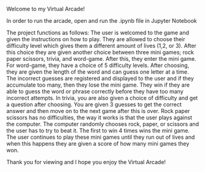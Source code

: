 Welcome to my Virtual Arcade!

In order to run the arcade, open and run the .ipynb file in Jupyter Notebook

The project functions as follows: 
  The user is welcomed to the game and given the instructions on how to play. They are allowed to choose their difficulty level which gives them a different amount of lives (1,2, or 3). After this choice they are given another choice between three mini games; rock paper scissors, trivia, and word-game. After this, they enter the mini game. For word-game, they have a choice of 5 difficulty levels. After choosing, they are given the length of the word and can guess one letter at a time. The incorrect guesses are registered and displayed to the user and if they accumulate too many, then they lose the mini game. They win if they are able to guess the word or phrase correctly before they have too many incorrect attempts. In trivia, you are also given a choice of difficulty and get a question after choosing. You are given 3 guesses to get the correct answer and then move on to the next game after this is over. Rock paper scissors has no difficulties, the way it works is that the user plays against the computer. The computer randomly chooses rock, paper, or scissors and the user has to try to beat it. The first to win 4 times wins the mini game. The user continues to play these mini games until they run out of lives and when this happens they are given a score of how many mini games they won. 

Thank you for viewing and I hope you enjoy the Virtual Arcade!
